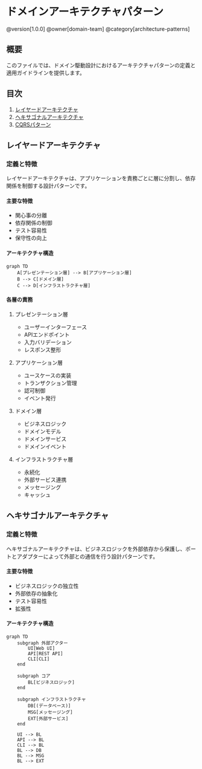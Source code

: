# ドメインアーキテクチャパターン

@version[1.0.0]
@owner[domain-team]
@category[architecture-patterns]

## 概要
このファイルでは、ドメイン駆動設計におけるアーキテクチャパターンの定義と適用ガイドラインを提供します。

## 目次
1. [レイヤードアーキテクチャ](#レイヤードアーキテクチャ)
2. [ヘキサゴナルアーキテクチャ](#ヘキサゴナルアーキテクチャ)
3. [CQRSパターン](#CQRSパターン)

## レイヤードアーキテクチャ

### 定義と特徴
レイヤードアーキテクチャは、アプリケーションを責務ごとに層に分割し、依存関係を制御する設計パターンです。

#### 主要な特徴
- 関心事の分離
- 依存関係の制御
- テスト容易性
- 保守性の向上

#### アーキテクチャ構造
```mermaid
graph TD
    A[プレゼンテーション層] --> B[アプリケーション層]
    B --> C[ドメイン層]
    C --> D[インフラストラクチャ層]
```

#### 各層の責務
1. プレゼンテーション層
   - ユーザーインターフェース
   - APIエンドポイント
   - 入力バリデーション
   - レスポンス整形

2. アプリケーション層
   - ユースケースの実装
   - トランザクション管理
   - 認可制御
   - イベント発行

3. ドメイン層
   - ビジネスロジック
   - ドメインモデル
   - ドメインサービス
   - ドメインイベント

4. インフラストラクチャ層
   - 永続化
   - 外部サービス連携
   - メッセージング
   - キャッシュ

## ヘキサゴナルアーキテクチャ

### 定義と特徴
ヘキサゴナルアーキテクチャは、ビジネスロジックを外部依存から保護し、ポートとアダプターによって外部との通信を行う設計パターンです。

#### 主要な特徴
- ビジネスロジックの独立性
- 外部依存の抽象化
- テスト容易性
- 拡張性

#### アーキテクチャ構造
```mermaid
graph TD
    subgraph 外部アクター
        UI[Web UI]
        API[REST API]
        CLI[CLI]
    end
    
    subgraph コア
        BL[ビジネスロジック]
    end
    
    subgraph インフラストラクチャ
        DB[(データベース)]
        MSG[メッセージング]
        EXT[外部サービス]
    end
    
    UI --> BL
    API --> BL
    CLI --> BL
    BL --> DB
    BL --> MSG
    BL --> EXT
```